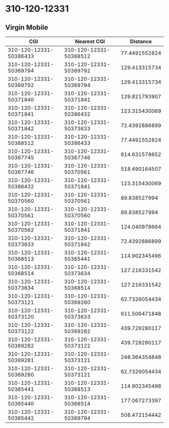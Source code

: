 # 310-120-12331
## Virgin Mobile


| CGI | Nearest CGI | Distance |
|-----|-------------|----------|
| 310-120-12331-50386433 | 310-120-12331-50368512 | 77.4491552824 |
| 310-120-12331-50369794 | 310-120-12331-50369792 | 129.413315734 |
| 310-120-12331-50369792 | 310-120-12331-50369794 | 129.413315734 |
| 310-120-12331-50371840 | 310-120-12331-50371841 | 129.821793907 |
| 310-120-12331-50371841 | 310-120-12331-50386432 | 123.315430069 |
| 310-120-12331-50371842 | 310-120-12331-50373633 | 72.4392886899 |
| 310-120-12331-50368512 | 310-120-12331-50386433 | 77.4491552824 |
| 310-120-12331-50367745 | 310-120-12331-50367746 | 614.631578652 |
| 310-120-12331-50367746 | 310-120-12331-50370561 | 518.490164507 |
| 310-120-12331-50386432 | 310-120-12331-50371841 | 123.315430069 |
| 310-120-12331-50370560 | 310-120-12331-50370561 | 89.838527994 |
| 310-120-12331-50370561 | 310-120-12331-50370560 | 89.838527994 |
| 310-120-12331-50370562 | 310-120-12331-50371841 | 124.040978664 |
| 310-120-12331-50373633 | 310-120-12331-50371842 | 72.4392886899 |
| 310-120-12331-50368513 | 310-120-12331-50365441 | 114.902345496 |
| 310-120-12331-50368514 | 310-120-12331-50373634 | 127.216331542 |
| 310-120-12331-50373634 | 310-120-12331-50368514 | 127.216331542 |
| 310-120-12331-50373121 | 310-120-12331-50369280 | 62.7326054434 |
| 310-120-12331-50373120 | 310-120-12331-50373633 | 611.506471848 |
| 310-120-12331-50373122 | 310-120-12331-50369282 | 439.729280117 |
| 310-120-12331-50369282 | 310-120-12331-50373122 | 439.729280117 |
| 310-120-12331-50369281 | 310-120-12331-50373121 | 248.364354848 |
| 310-120-12331-50369280 | 310-120-12331-50373121 | 62.7326054434 |
| 310-120-12331-50365441 | 310-120-12331-50368513 | 114.902345496 |
| 310-120-12331-50365440 | 310-120-12331-50368514 | 177.067273397 |
| 310-120-12331-50365442 | 310-120-12331-50369794 | 508.472154442 |
